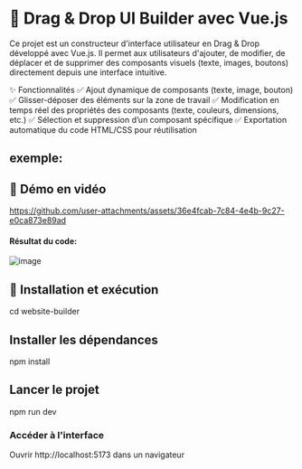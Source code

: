 # 🎨 Drag & Drop UI Builder avec Vue.js

Ce projet est un constructeur d'interface utilisateur en Drag & Drop développé avec Vue.js. Il permet aux utilisateurs d'ajouter, de modifier, de déplacer et de supprimer des composants visuels (texte, images, boutons) directement depuis une interface intuitive.

✨ Fonctionnalités
✅ Ajout dynamique de composants (texte, image, bouton)
✅ Glisser-déposer des éléments sur la zone de travail
✅ Modification en temps réel des propriétés des composants (texte, couleurs, dimensions, etc.)
✅ Sélection et suppression d’un composant spécifique
✅ Exportation automatique du code HTML/CSS pour réutilisation
## exemple:

## 🎥 Démo en vidéo 
https://github.com/user-attachments/assets/36e4fcab-7c84-4e4b-9c27-e0ca873e89ad




#### Résultat du code:
![image](https://github.com/user-attachments/assets/434918ec-98ed-4c3b-826f-32c3e032255c)

## 🚀 Installation et exécution  
cd website-builder

## Installer les dépendances
npm install

## Lancer le projet
npm run dev

### Accéder à l'interface
Ouvrir http://localhost:5173 dans un navigateur

